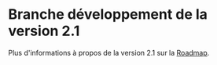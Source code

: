 Branche développement de la version 2.1
==============================
Plus d'informations à propos de la version 2.1 sur la [Roadmap](http://service-minecraft.unixfox.eu/roadmap/).